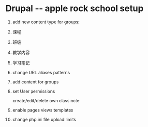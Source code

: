 Drupal -- apple rock school setup
==================================

1. add new content type for groups:
  1. 课程
  2. 班级
  3. 教学内容
  4. 学习笔记
  
2. change URL aliases patterns
3. add content for groups


2. set User permissions

    create/edit/delete own class note

3. enable pages views templates

4. change php.ini file upload limits
